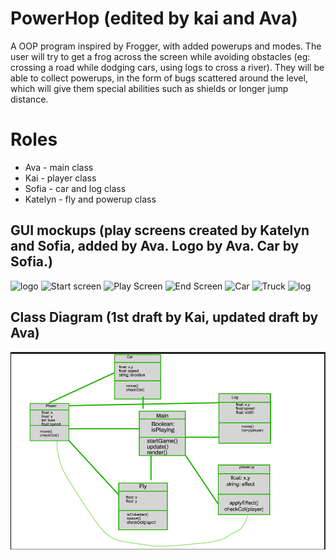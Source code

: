 # PowerHop (edited by kai and Ava)
A OOP program inspired by Frogger, with added powerups and modes. The user will try to get a frog across the screen while avoiding obstacles (eg: crossing a road while dodging cars, using logs to cross a river). They will be able to collect powerups, in the form of bugs scattered around the level, which will give them special abilities such as shields or longer jump distance.

# Roles
* Ava - main class
* Kai - player class
* Sofia - car and log class
* Katelyn - fly and powerup class


## GUI mockups (play screens created by Katelyn and Sofia, added by Ava. Logo by Ava. Car by Sofia.)
![logo](https://github.com/SpaceCheetah322/PowerHop/blob/main/images/powerHopLogo.png?raw=true)
![Start screen](https://github.com/colterschiwal5/python_group/raw/Frogger-or-TicTacToe/Frogger/images/Frogger_Start.png?raw=true)
![Play Screen](https://github.com/colterschiwal5/python_group/raw/Frogger-or-TicTacToe/Frogger/images/Frogger_Play.png?raw=true)
![End Screen](https://github.com/colterschiwal5/python_group/raw/Frogger-or-TicTacToe/Frogger/images/Frogger_End.png?raw=true)
![Car](https://github.com/SpaceCheetah322/PowerHop/blob/main/images/Screenshot:car.png?raw=true)
![Truck](https://github.com/SpaceCheetah322/PowerHop/blob/main/images/Truck.png?raw=true)
![log](https://github.com/SpaceCheetah322/PowerHop/blob/main/images/log.png?raw=true)

## Class Diagram (1st draft by Kai, updated draft by Ava)
![Class Diagram](https://github.com/SpaceCheetah322/Frogger/blob/main/images/Updated_Class_Diagram.png?raw=true)
